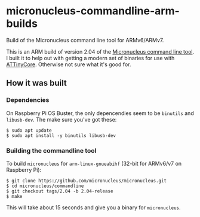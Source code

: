 # micronucleus-commandline-arm-builds

Build of the Micronucleus command line tool for ARMv6/ARMv7.

This is an ARM build of version 2.04 of the [Micronucleus command line tool](https://github.com/micronucleus/micronucleus/tree/master/commandline). I built it to help out with getting a modern set of binaries for use with [ATTinyCore](https://github.com/SpenceKonde/ATTinyCore/issues/465). Otherwise not sure what it's good for.

## How it was built

### Dependencies
On Raspberry Pi OS Buster, the only depencendies seem to be `binutils` and `libusb-dev`. The make sure you've got these:

```
$ sudo apt update 
$ sudo apt install -y binutils libusb-dev
```

### Building the commandline tool

To build `micronucleus` for `arm-linux-gnueabihf` (32-bit for ARMv6/v7 on Raspberry Pi):

```
$ git clone https://github.com/micronucleus/micronucleus.git
$ cd micronucleus/commandline
$ git checkout tags/2.04 -b 2.04-release
$ make
```

This will take about 15 seconds and give you a binary for `micronucleus`.
